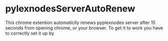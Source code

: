 # pylexnodesServerAutoRenew
This chrome extention automaticlly renews pyplexnodes server after 15 seconds from opening chrome, or your browser. To get it to work you have to correctly set it up by 
